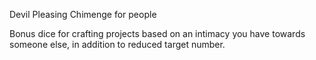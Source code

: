 Devil Pleasing Chimenge for people

Bonus dice for crafting projects based on an intimacy you have towards someone else, in addition to reduced target number.
